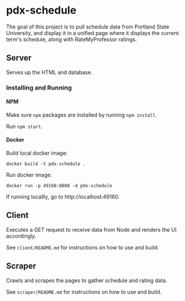 # pdx-schedule

The goal of this project is to pull schedule data from Portland State University, and display it in a unified page where it displays the current term's schedule, along with RateMyProfessor ratings.

## Server

Serves up the HTML and database.

### Installing and Running

#### NPM

Make sure `npm` packages are installed by running `npm install`.

Run `npm start`.

#### Docker

Build local docker image:

```
docker build -t pdx-schedule .
```

Run docker image:

```
docker run -p 49160:8080 -d pdx-schedule
```

If running locallly, go to http://localhost:49160.

## Client

Executes a GET request to receive data from Node and renders the UI accordingly.

See `client/README.md` for instructions on how to use and build.

## Scraper

Crawls and scrapes the pages to gather schedule and rating data.

See `scraper/README.md` for instructions on how to use and build.
